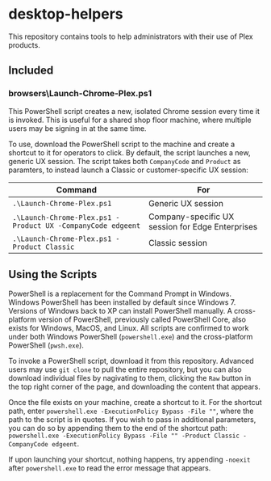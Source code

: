 # desktop-helpers

This repository contains tools to help administrators with their use of Plex products.

## Included
### browsers\Launch-Chrome-Plex.ps1
This PowerShell script creates a new, isolated Chrome session every time it is invoked. This is useful for a shared shop floor machine, where multiple users may be signing in at the same time.

To use, download the PowerShell script to the machine and create a shortcut to it for operators to click. By default, the script launches a new, generic UX session. The script takes both `CompanyCode` and `Product` as paramters, to instead launch a Classic or customer-specific UX session:

| Command | For |
| ------- | --- |
|`.\Launch-Chrome-Plex.ps1` | Generic UX session |
|`.\Launch-Chrome-Plex.ps1 -Product UX -CompanyCode edgeent` | Company-specific UX session for Edge Enterprises |
|`.\Launch-Chrome-Plex.ps1 -Product Classic` | Classic session |

## Using the Scripts
PowerShell is a replacement for the Command Prompt in Windows. Windows PowerShell has been installed by default since Windows 7. Versions of Windows back to XP can install PowerShell manually. A cross-platform version of PowerShell, previously called PowerShell Core, also exists for Windows, MacOS, and Linux. All scripts are confirmed to work under both Windows PowerShell (`powershell.exe`) and the cross-platform PowerShell (`pwsh.exe`).

To invoke a PowerShell script, download it from this repository. Advanced users may use `git clone` to pull the entire repository, but you can also download individual files by nagivating to them, clicking the `Raw` button in the top right corner of the page, and downloading the content that appears.

Once the file exists on your machine, create a shortcut to it. For the shortcut path, enter `powershell.exe -ExecutionPolicy Bypass -File ""`, where the path to the script is in quotes. If you wish to pass in additional parameters, you can do so by appending them to the end of the shortcut path: `powershell.exe -ExecutionPolicy Bypass -File "" -Product Classic -CompanyCode edgeent`.

If upon launching your shortcut, nothing happens, try appending `-noexit` after `powershell.exe` to read the error message that appears.
